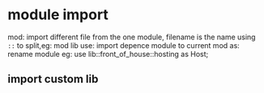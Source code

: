 # module import
mod: import different file  from the one module, filename is the name using `::` to split,eg: mod lib
use: import depence module to current mod
as: rename module eg: use lib::front_of_house::hosting as Host; 


## import custom lib 


